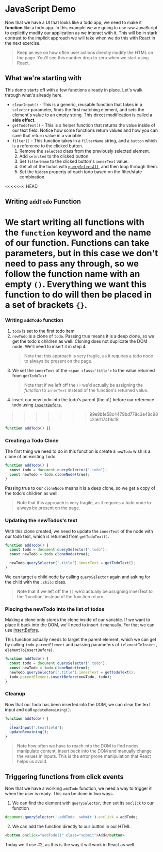 # JavaScript Demo

Now that we have a UI that looks like a todo app, we need to make it **function** like a todo app. In this example we are going to use raw JavaScript to explicitly modify our application as we interact with it. This will be in stark contrast to the implicit approach we will take when we do this with React in the next exercise.

> Keep an eye on how often user actions directly modify the HTML on the page. You'll see this number drop to zero when we start using React.

## What we're starting with

This demo starts off with a few functions already in place. Let's walk through what's already here.

- `clearInput()` - This is a generic, reusable function that takes in a `selector` parameter, finds the first matching element, and sets the element's value to an empty string. This direct modification is called a **side effect**.
- `getTodoText()` - This is a helper function that returns the value inside of our text field. Notice how some functions return values and how you can save that return value in a variable.
- `filter()` - This function takes in a `filterName` string, and a `button` which is a reference to the clicked button.
  1. Remove the `selected` class from the previously selected element.
  2. Add `selected` to the clicked button.
  3. Set `filterName` to the clicked button's `innerText` value.
  4. Get all of the todos with [`querySelectAll`](https://developer.mozilla.org/en-US/docs/Web/API/Document/querySelectorAll), and then loop through them.
  5. Set the `hidden` property of each todo based on the filter/state combination.

<<<<<<< HEAD
## Writing `addTodo` Function

We start writing all functions with the `function` keyword and the name of our function. Functions can take parameters, but in this case we don't need to pass any through, so we follow the function name with an empty `()`. Everything we want this function to do will then be placed in a set of brackets `{}`.
=======
### Writing `addTodo` function

1. `todo` is set to the first todo item
2. `newTodo` is a clone of `todo`. Passing true means it is a deep clone, so we get the todo's children as well. Cloning does not duplicate the DOM node. We'll need to insert it in step 4.
   > Note that this approach is very fragile, as it requires a todo node to always be present on the page.
3. We set the `innerText` of the `<span class='title'>` to the value returned from `getTodoText`
   > Note that if we left off the `()` we'd actually be assigning the *function* to `innerText` instead of the function's returned value.
4. Insert our new todo into the todo's parent (the `ul`) before our reference todo using [`insertBefore`](https://developer.mozilla.org/en-US/docs/Web/API/Node/insertBefore).
>>>>>>> 99e9b1e58c4479bd778c3e48c98c2a6f174f9cf8

```js
function addTodo() {}
```

### Creating a Todo Clone

The first thing we need to do in this function is create a `newTodo` wish is a clone of an existing Todo.

```js
function addTodo() {
  const todo = document.querySelector('.todo');
  const newTodo = todo.cloneNode(true);
}
```

Passing true to our `cloneNode` means it is a deep clone, so we get a copy of the todo's children as well.

> Note that this approach is very fragile, as it requires a todo node to always be present on the page.

### Updating the newTodos's text

With this clone created, we need to update the `innerText` of the node with our todo text, which is returned from `getTodoText()`.

```js
function addTodo() {
  const todo = document.querySelector('.todo');
  const newTodo = todo.cloneNode(true);

  newTodo.querySelector('.title').innerText = getTodoText();
}
```

We can target a child node by calling `querySelector` again and asking for the child with the `.child` class.

> Note that if we left off the `()` we'd actually be assigning innerText to the 'function' instead of the function return.

### Placing the newTodo into the list of todos

Making a clone only stores the clone inside of our variable. If we want to place it back into the DOM, we'll need to insert it manually. For that we can use [insertBefore](https://developer.mozilla.org/en-US/docs/Web/API/Node/insertBefore).

This function actually needs to target the parent element, which we can get by calling `todo.parentElement` and passing parameters of `(elementToInsert, elementToInsertBefore)`.

```js
function addTodo() {
  const todo = document.querySelector('.todo');
  const newTodo = todo.cloneNode(true);
  newTodo.querySelector('.title').innerText = getTodoText();
  todo.parentElement.insertBefore(newTodo, todo);
}
```

### Cleanup

Now that our todo has been inserted into the DOM, we can clear the text input and call `updateRemaining()`.

```js
function addTodo() {
  ...
  clearInput('.textfield');
  updateRemaining();
}
```

> Note how often we have to reach into the DOM to find nodes, manipulate content, insert back into the DOM and manually change the values in inputs. This is the error prone manipulation that React helps us avoid.

## Triggering functions from click events

Now that we have a working `addTodo` function, we need a way to trigger it when the user is ready. This can be done in two ways.

1. We can find the element with `querySelector`, then set its `onclick` to our function

```js
document.querySelector('.addTodo .submit').onclick = addTodo;
```

2. We can add the function directly to our button in our HTML

```html
<button onclick="addTodo()" class="submit">Add</button>
```

Today we'll use #2, as this is the way it will work in React as well.
